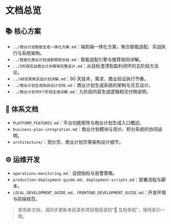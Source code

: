 ﻿# 文档总览

## 📚 核心方案
- `../商业计划智能生成一体化方案.md`：端到端一体化方案，聚合智能适配、实战执行与系统架构。
- `../智能化商业计划适配框架总结.md`：智能适配引擎与推荐规则详解。
- `../5阶段实战商业计划框架完整设计.md`：从目标澄清到盈利闭环的五阶段方法论。
- `../90天聚焦实战计划详解.md`：90 天技术、需求、商业验证执行节奏。
- `../商业计划生成系统设计文档.md`：商业计划生成系统的架构与交互设计。
- `../商业计划书9个阶段生成详解.md`：九阶段内容生成逻辑和交付物说明。

## 🧩 体系文档
- `PLATFORM_FEATURES.md`：平台功能矩阵与商业计划生成入口概述。
- `business-plan-integration.md`：商业计划模块与竞价、积分系统的协同说明。
- `architecture/`：竞价页、商业计划页等架构设计细节。

## ⚙️ 运维开发
- `operations-monitoring.md`：监控指标与告警策略。
- `production-deployment-guide.md`、`deployment-scripts.md`：部署流程与脚本。
- `LOCAL_DEVELOPMENT_GUIDE.md`、`FRONTEND_DEVELOPMENT_GUIDE.md`：开发环境与前端规范。

> 若有新文档，请同步更新本目录和项目根目录的“📄 文档导航”，保持索引一致。
